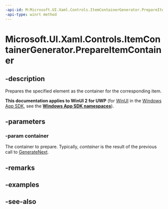 ```yaml
---
-api-id: M:Microsoft.UI.Xaml.Controls.ItemContainerGenerator.PrepareItemContainer(Microsoft.UI.Xaml.DependencyObject)
-api-type: winrt method
---
```


<!-- Method syntax
public void PrepareItemContainer(Windows.UI.Xaml.DependencyObject container)
-->

# Microsoft.UI.Xaml.Controls.ItemContainerGenerator.PrepareItemContainer

## -description
Prepares the specified element as the container for the corresponding item.

**This documentation applies to WinUI 2 for UWP** (for [WinUI](/windows/apps/winui/winui3/) in the [Windows App SDK](/windows/apps/windows-app-sdk/), see the **[Windows App SDK namespaces](/windows/windows-app-sdk/api/winrt/)**).

## -parameters
### -param container
The container to prepare. Typically, *container* is the result of the previous call to [GenerateNext](itemcontainergenerator_generatenext_1034911097.md).

## -remarks

## -examples

## -see-also
